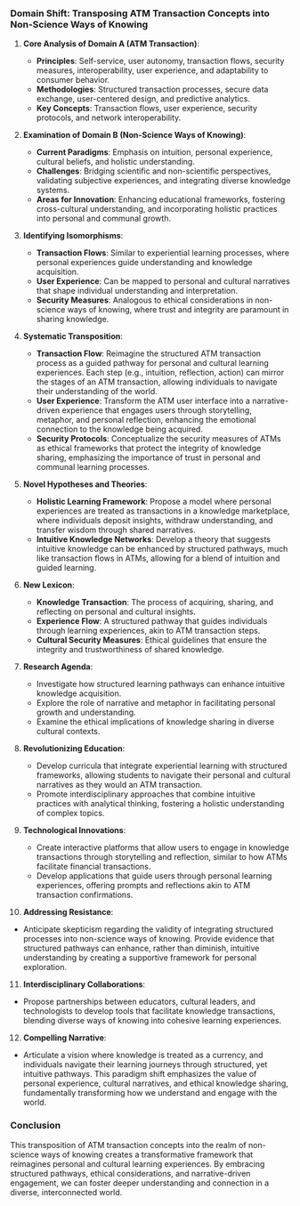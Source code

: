 ### Domain Shift: Transposing ATM Transaction Concepts into Non-Science Ways of Knowing

1. **Core Analysis of Domain A (ATM Transaction)**:
   - **Principles**: Self-service, user autonomy, transaction flows, security measures, interoperability, user experience, and adaptability to consumer behavior.
   - **Methodologies**: Structured transaction processes, secure data exchange, user-centered design, and predictive analytics.
   - **Key Concepts**: Transaction flows, user experience, security protocols, and network interoperability.

2. **Examination of Domain B (Non-Science Ways of Knowing)**:
   - **Current Paradigms**: Emphasis on intuition, personal experience, cultural beliefs, and holistic understanding.
   - **Challenges**: Bridging scientific and non-scientific perspectives, validating subjective experiences, and integrating diverse knowledge systems.
   - **Areas for Innovation**: Enhancing educational frameworks, fostering cross-cultural understanding, and incorporating holistic practices into personal and communal growth.

3. **Identifying Isomorphisms**:
   - **Transaction Flows**: Similar to experiential learning processes, where personal experiences guide understanding and knowledge acquisition.
   - **User Experience**: Can be mapped to personal and cultural narratives that shape individual understanding and interpretation.
   - **Security Measures**: Analogous to ethical considerations in non-science ways of knowing, where trust and integrity are paramount in sharing knowledge.

4. **Systematic Transposition**:
   - **Transaction Flow**: Reimagine the structured ATM transaction process as a guided pathway for personal and cultural learning experiences. Each step (e.g., intuition, reflection, action) can mirror the stages of an ATM transaction, allowing individuals to navigate their understanding of the world.
   - **User Experience**: Transform the ATM user interface into a narrative-driven experience that engages users through storytelling, metaphor, and personal reflection, enhancing the emotional connection to the knowledge being acquired.
   - **Security Protocols**: Conceptualize the security measures of ATMs as ethical frameworks that protect the integrity of knowledge sharing, emphasizing the importance of trust in personal and communal learning processes.

5. **Novel Hypotheses and Theories**:
   - **Holistic Learning Framework**: Propose a model where personal experiences are treated as transactions in a knowledge marketplace, where individuals deposit insights, withdraw understanding, and transfer wisdom through shared narratives.
   - **Intuitive Knowledge Networks**: Develop a theory that suggests intuitive knowledge can be enhanced by structured pathways, much like transaction flows in ATMs, allowing for a blend of intuition and guided learning.

6. **New Lexicon**:
   - **Knowledge Transaction**: The process of acquiring, sharing, and reflecting on personal and cultural insights.
   - **Experience Flow**: A structured pathway that guides individuals through learning experiences, akin to ATM transaction steps.
   - **Cultural Security Measures**: Ethical guidelines that ensure the integrity and trustworthiness of shared knowledge.

7. **Research Agenda**:
   - Investigate how structured learning pathways can enhance intuitive knowledge acquisition.
   - Explore the role of narrative and metaphor in facilitating personal growth and understanding.
   - Examine the ethical implications of knowledge sharing in diverse cultural contexts.

8. **Revolutionizing Education**:
   - Develop curricula that integrate experiential learning with structured frameworks, allowing students to navigate their personal and cultural narratives as they would an ATM transaction.
   - Promote interdisciplinary approaches that combine intuitive practices with analytical thinking, fostering a holistic understanding of complex topics.

9. **Technological Innovations**:
   - Create interactive platforms that allow users to engage in knowledge transactions through storytelling and reflection, similar to how ATMs facilitate financial transactions.
   - Develop applications that guide users through personal learning experiences, offering prompts and reflections akin to ATM transaction confirmations.

10. **Addressing Resistance**:
   - Anticipate skepticism regarding the validity of integrating structured processes into non-science ways of knowing. Provide evidence that structured pathways can enhance, rather than diminish, intuitive understanding by creating a supportive framework for personal exploration.

11. **Interdisciplinary Collaborations**:
   - Propose partnerships between educators, cultural leaders, and technologists to develop tools that facilitate knowledge transactions, blending diverse ways of knowing into cohesive learning experiences.

12. **Compelling Narrative**:
   - Articulate a vision where knowledge is treated as a currency, and individuals navigate their learning journeys through structured, yet intuitive pathways. This paradigm shift emphasizes the value of personal experience, cultural narratives, and ethical knowledge sharing, fundamentally transforming how we understand and engage with the world.

### Conclusion
This transposition of ATM transaction concepts into the realm of non-science ways of knowing creates a transformative framework that reimagines personal and cultural learning experiences. By embracing structured pathways, ethical considerations, and narrative-driven engagement, we can foster deeper understanding and connection in a diverse, interconnected world.